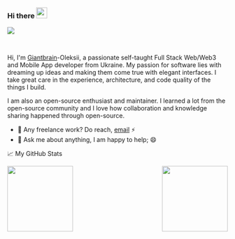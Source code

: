 <!--
**tuktarov9898/tuktarov9898** is a ✨ _special_ ✨ repository because its `README.md` (this file) appears on your GitHub profile.

Here are some ideas to get you started:

- 🔭 I’m currently working on ...
- 🌱 I’m currently learning ...
- 👯 I’m looking to collaborate on ...
- 🤔 I’m looking for help with ...
- 💬 Ask me about ...
- 📫 How to reach me: ...
- 😄 Pronouns: ...
- ⚡ Fun fact: ...
-->
### Hi there <img src="https://media.giphy.com/media/hvRJCLFzcasrR4ia7z/giphy.gif" width="25px">
![](https://visitor-badge.glitch.me/badge?page_id=superJackiee.superJackiee)

<br />

Hi, I'm [Giantbrain]()-Oleksii, a passionate self-taught Full Stack Web/Web3 and Mobile App developer from Ukraine. My passion for software lies with dreaming up ideas and making them come true with elegant interfaces. I take great care in the experience, architecture, and code quality of the things I build.

I am also an open-source enthusiast and maintainer. I learned a lot from the open-source community and I love how collaboration and knowledge sharing happened through open-source.  
- 💼 Any freelance work? Do reach, [email](mailto:giant.brain0216@gmail.com) ⚡
- 💬 Ask me about anything, I am happy to help; 😄


📈 My GitHub Stats
<p>
<img align="" height="150px" src="https://github-readme-stats.vercel.app/api?username=giantbrain0216&sshow_icons=true&theme=gotham&count_private=true">
<img align="right" height="150px" src="https://github-readme-stats.vercel.app/api/top-langs?username=giantbrain0216&layout=compact&theme=monokai&count_private=true">
</p>
